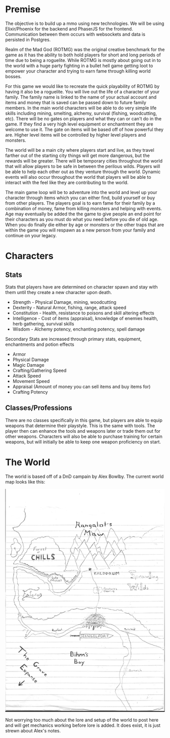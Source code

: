 # Premise

The objective is to build up a mmo using new technologies. We will be using Elixir/Phoenix for the backend and PhaserJS for the frontend. Communication between them occurs with websockets and data is persisted in Postgres.

Realm of the Mad God (ROTMG) was the original creative benchmark for the game as it has the ability to both hold players for short and long periods of time due to being a roguelite. While ROTMG is mostly about going out in to the world with a huge party fighting in a bullet hell game getting loot to empower your character and trying to earn fame through killing world bosses.

For this game we would like to recreate the quick playability of ROTMG by having it also be a roguelite. You will live out the life of a character of your family. The family name is linked to the name of your actual account and items and money that is saved can be passed down to future family members. In the main world characters will be able to do very simple life skills including mining, smelting, alchemy, survival (fishing, woodcutting, etc). There will be no gates on players and what they can or can't do in the game. If they find a very high level equipment or enchantment they are welcome to use it. The gate on items will be based off of how powerful they are. Higher level items will be controlled by higher level players and monsters. 

The world will be a main city where players start and live, as they travel farther out of the starting city things will get more dangerous, but the rewards will be greater. There will be temporary cities throughout the world that will allow players to be safe in between the perilous wilds. Players will be able to help each other out as they venture through the world. Dynamic events will also occur throughout the world that players will be able to interact with the feel like they are contributing to the world. 

The main game loop will be to adventure into the world and level up your character through items which you can either find, build yourself or buy from other players. The players goal is to earn fame for their family by a combination of money, fame from killing monsters and helping with events. Age may eventually be added the the game to give people an end point for their characters as you must do what you need before you die of old age. When you do finally die either by age or monsters or the other traps that are within the game you will respawn as a new person from your family and continue on your legacy.

# Characters

## Stats

Stats that players have are determined on character spawn and stay with them until they create a new character upon death.

* Strength - Physical Damage, mining, woodcutting
* Dexterity - Natural Armor, fishing, range, attack speed
* Constitution - Health, resistance to poisons and skill altering effects
* Intelligence -  Cost of items (appraisal), knowledge of enemies health, herb gathering, survival skills
* Wisdom - Alchemy potency, enchanting potency, spell damage

Secondary Stats are increased through primary stats, equipment, enchantments and potion effects

* Armor
* Physical Damage
* Magic Damage
* Crafting/Gathering Speed
* Attack Speed
* Movement Speed
* Appraisal (Amount of money you can sell items and buy items for)
* Crafting Potency

## Classes/Professions

There are no classes specifically in this game, but players are able to equip weapons that determine their playstyle. This is the same with tools. The player then can enhance the tools and weapons later or trade them out for other weapons. Characters will also be able to purchase training for certain weapons, but will initially be able to keep one weapon proficiency on start.

##  

# The World

The world is based off of a DnD campain by Alex Bowlby. The current world map looks like this:

![](hanselport.jpg)

Not worrying too much about the lore and setup of the world to post here and will get mechanics working before lore is added. It does exist, it is just strewn about Alex's notes.